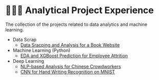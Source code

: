 # 👨🏻‍💻  Analytical Project Experience
The collection of the projects related to data analytics and machine learning.
- Data Scrap
  + [Data Sracping and Analysis for a Book Website](https://github.com/kazam1/Data-Analysis-Project/blob/main/Data_Scraping_and_Analysis_For_Book_Website.ipynb)
- Machine Learning (Python)
  + [EDA and XGBoost Prediction for Employee Attrition](https://github.com/kazam1/Data-Analysis-Project/blob/main/EDA_and_XGBoost_Prediction_For_Employee_Attrition%20.ipynb)
- Deep Learning
  + [NLP-based Analysis for Chinese Crowdworkers](https://github.com/Linkkk01/Data-Analysis-Project/tree/main/NLP-based%20Analysis%20for%20Chinese%20Crowdworkers)
  + [CNN for Hand Writing Recognition on MNIST](https://github.com/Linkkk01/Data-Analysis-Project/tree/main/CNN-MNIST)
